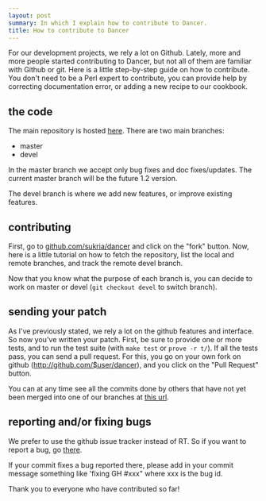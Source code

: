```yaml
---
layout: post
summary: In which I explain how to contribute to Dancer.
title: How to contribute to Dancer
---
```


For our development projects, we rely a lot on Github. Lately, more and more people started contributing to Dancer, but not all of them are familiar with Github or git. Here is a little step-by-step guide on how to contribute. You don't need to be a Perl expert to contribute, you can provide help by correcting documentation error, or adding a new recipe to our cookbook.

## the code

The main repository is hosted [here](http://github.com/sukria/dancer). There are two main branches:

* master
* devel

In the master branch we accept only bug fixes and doc fixes/updates. The current master branch will be the future 1.2 version.

The devel branch is where we add new features, or improve existing features.

## contributing

First, go to [github.com/sukria/dancer](http://github.com/sukria/dancer) and click on the "fork" button. Now, here is a little tutorial on how to fetch the repository, list the local and remote branches, and track the remote devel branch.

Now that you know what the purpose of each branch is, you can decide to work on master or devel (`git checkout devel` to switch branch).

## sending your patch

As I've previously stated, we rely a lot on the github features and interface. So now you've written your patch. First, be sure to provide one or more tests, and to run the test suite (with `make test` or `prove -r t/`). If all the tests pass, you can send a pull request. For this, you go on your own fork on github (http://github.com/$user/dancer), and you click on the "Pull Request" button.

You can at any time see all the commits done by others that have not yet been merged into one of our branches at [this url](http://github.com/sukria/Dancer/forkqueue).

## reporting and/or fixing bugs

We prefer to use the github issue tracker instead of RT. So if you want to report a bug, go [there](http://github.com/sukria/dancer/issues).

If your commit fixes a bug reported there, please add in your commit message something like 'fixing GH #xxx" where xxx is the bug id.

Thank you to everyone who have contributed so far!
